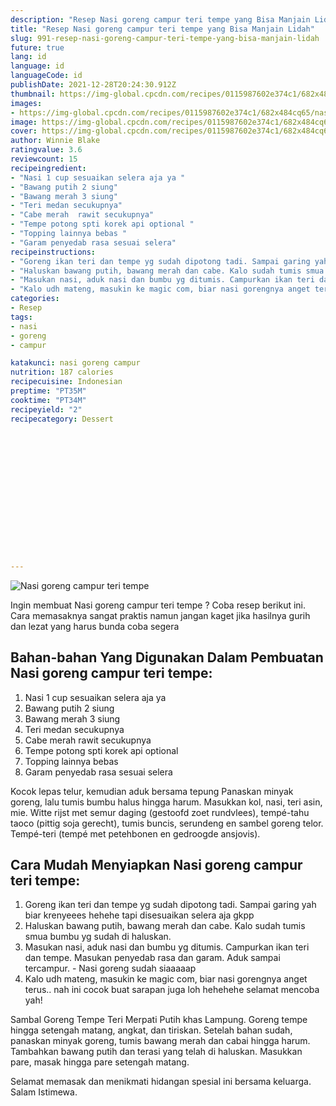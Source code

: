 ```yaml
---
description: "Resep Nasi goreng campur teri tempe yang Bisa Manjain Lidah"
title: "Resep Nasi goreng campur teri tempe yang Bisa Manjain Lidah"
slug: 991-resep-nasi-goreng-campur-teri-tempe-yang-bisa-manjain-lidah
future: true
lang: id
language: id
languageCode: id
publishDate: 2021-12-28T20:24:30.912Z 
thumbnail: https://img-global.cpcdn.com/recipes/0115987602e374c1/682x484cq65/nasi-goreng-campur-teri-tempe-foto-resep-utama.webp
images:
- https://img-global.cpcdn.com/recipes/0115987602e374c1/682x484cq65/nasi-goreng-campur-teri-tempe-foto-resep-utama.webp
image: https://img-global.cpcdn.com/recipes/0115987602e374c1/682x484cq65/nasi-goreng-campur-teri-tempe-foto-resep-utama.webp
cover: https://img-global.cpcdn.com/recipes/0115987602e374c1/682x484cq65/nasi-goreng-campur-teri-tempe-foto-resep-utama.webp
author: Winnie Blake
ratingvalue: 3.6
reviewcount: 15
recipeingredient:
- "Nasi 1 cup sesuaikan selera aja ya "
- "Bawang putih 2 siung"
- "Bawang merah 3 siung"
- "Teri medan secukupnya"
- "Cabe merah  rawit secukupnya"
- "Tempe potong spti korek api optional "
- "Topping lainnya bebas "
- "Garam penyedab rasa sesuai selera"
recipeinstructions:
- "Goreng ikan teri dan tempe yg sudah dipotong tadi. Sampai garing yah biar krenyeees hehehe tapi disesuaikan selera aja gkpp"
- "Haluskan bawang putih, bawang merah dan cabe. Kalo sudah tumis smua bumbu yg sudah di haluskan."
- "Masukan nasi, aduk nasi dan bumbu yg ditumis. Campurkan ikan teri dan tempe. Masukan penyedab rasa dan garam. Aduk sampai tercampur. Nasi goreng sudah siaaaaap"
- "Kalo udh mateng, masukin ke magic com, biar nasi gorengnya anget terus.. nah ini cocok buat sarapan juga loh hehehehe selamat mencoba yah!"
categories:
- Resep
tags:
- nasi
- goreng
- campur

katakunci: nasi goreng campur 
nutrition: 187 calories
recipecuisine: Indonesian
preptime: "PT35M"
cooktime: "PT34M"
recipeyield: "2"
recipecategory: Dessert


     
    
    
    
    
    
    
    
    
    
    
      
    
---
```



![Nasi goreng campur teri tempe](https://img-global.cpcdn.com/recipes/0115987602e374c1/682x484cq65/nasi-goreng-campur-teri-tempe-foto-resep-utama.webp)

Ingin membuat Nasi goreng campur teri tempe ? Coba resep berikut ini. Cara memasaknya sangat praktis namun jangan kaget jika hasilnya gurih dan lezat yang harus bunda coba segera

<!--inarticleads1-->

## Bahan-bahan Yang Digunakan Dalam Pembuatan Nasi goreng campur teri tempe:

1. Nasi 1 cup sesuaikan selera aja ya 
1. Bawang putih 2 siung
1. Bawang merah 3 siung
1. Teri medan secukupnya
1. Cabe merah  rawit secukupnya
1. Tempe potong spti korek api optional 
1. Topping lainnya bebas 
1. Garam penyedab rasa sesuai selera

Kocok lepas telur, kemudian aduk bersama tepung Panaskan minyak goreng, lalu tumis bumbu halus hingga harum. Masukkan kol, nasi, teri asin, mie. Witte rijst met semur daging (gestoofd zoet rundvlees), tempé-tahu taoco (pittig soja gerecht), tumis buncis, serundeng en sambel goreng telor. Tempé-teri (tempé met petehbonen en gedroogde ansjovis). 

<!--inarticleads2-->

## Cara Mudah Menyiapkan Nasi goreng campur teri tempe:

1. Goreng ikan teri dan tempe yg sudah dipotong tadi. Sampai garing yah biar krenyeees hehehe tapi disesuaikan selera aja gkpp
1. Haluskan bawang putih, bawang merah dan cabe. Kalo sudah tumis smua bumbu yg sudah di haluskan.
1. Masukan nasi, aduk nasi dan bumbu yg ditumis. Campurkan ikan teri dan tempe. Masukan penyedab rasa dan garam. Aduk sampai tercampur. - Nasi goreng sudah siaaaaap
1. Kalo udh mateng, masukin ke magic com, biar nasi gorengnya anget terus.. nah ini cocok buat sarapan juga loh hehehehe selamat mencoba yah!


Sambal Goreng Tempe Teri Merpati Putih khas Lampung. Goreng tempe hingga setengah matang, angkat, dan tiriskan. Setelah bahan sudah, panaskan minyak goreng, tumis bawang merah dan cabai hingga harum. Tambahkan bawang putih dan terasi yang telah di haluskan. Masukkan pare, masak hingga pare setengah matang. 

Selamat memasak dan menikmati hidangan spesial ini bersama keluarga. Salam Istimewa.
